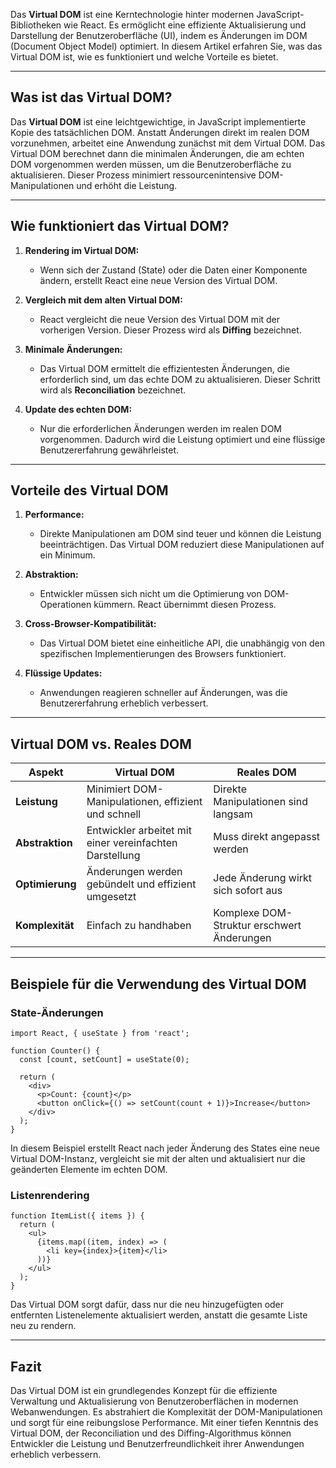 Das **Virtual DOM** ist eine Kerntechnologie hinter modernen JavaScript-Bibliotheken wie React. Es ermöglicht eine effiziente Aktualisierung und Darstellung der Benutzeroberfläche (UI), indem es Änderungen im DOM (Document Object Model) optimiert. In diesem Artikel erfahren Sie, was das Virtual DOM ist, wie es funktioniert und welche Vorteile es bietet.

---

## **Was ist das Virtual DOM?**

Das **Virtual DOM** ist eine leichtgewichtige, in JavaScript implementierte Kopie des tatsächlichen DOM. Anstatt Änderungen direkt im realen DOM vorzunehmen, arbeitet eine Anwendung zunächst mit dem Virtual DOM. Das Virtual DOM berechnet dann die minimalen Änderungen, die am echten DOM vorgenommen werden müssen, um die Benutzeroberfläche zu aktualisieren. Dieser Prozess minimiert ressourcenintensive DOM-Manipulationen und erhöht die Leistung.

---

## **Wie funktioniert das Virtual DOM?**

1. **Rendering im Virtual DOM:**
    
    - Wenn sich der Zustand (State) oder die Daten einer Komponente ändern, erstellt React eine neue Version des Virtual DOM.
        
2. **Vergleich mit dem alten Virtual DOM:**
    
    - React vergleicht die neue Version des Virtual DOM mit der vorherigen Version. Dieser Prozess wird als **Diffing** bezeichnet.
        
3. **Minimale Änderungen:**
    
    - Das Virtual DOM ermittelt die effizientesten Änderungen, die erforderlich sind, um das echte DOM zu aktualisieren. Dieser Schritt wird als **Reconciliation** bezeichnet.
        
4. **Update des echten DOM:**
    
    - Nur die erforderlichen Änderungen werden im realen DOM vorgenommen. Dadurch wird die Leistung optimiert und eine flüssige Benutzererfahrung gewährleistet.
        

---

## **Vorteile des Virtual DOM**

1. **Performance:**
    
    - Direkte Manipulationen am DOM sind teuer und können die Leistung beeinträchtigen. Das Virtual DOM reduziert diese Manipulationen auf ein Minimum.
        
2. **Abstraktion:**
    
    - Entwickler müssen sich nicht um die Optimierung von DOM-Operationen kümmern. React übernimmt diesen Prozess.
        
3. **Cross-Browser-Kompatibilität:**
    
    - Das Virtual DOM bietet eine einheitliche API, die unabhängig von den spezifischen Implementierungen des Browsers funktioniert.
        
4. **Flüssige Updates:**
    
    - Anwendungen reagieren schneller auf Änderungen, was die Benutzererfahrung erheblich verbessert.
        

---

## **Virtual DOM vs. Reales DOM**

|**Aspekt**|**Virtual DOM**|**Reales DOM**|
|---|---|---|
|**Leistung**|Minimiert DOM-Manipulationen, effizient und schnell|Direkte Manipulationen sind langsam|
|**Abstraktion**|Entwickler arbeitet mit einer vereinfachten Darstellung|Muss direkt angepasst werden|
|**Optimierung**|Änderungen werden gebündelt und effizient umgesetzt|Jede Änderung wirkt sich sofort aus|
|**Komplexität**|Einfach zu handhaben|Komplexe DOM-Struktur erschwert Änderungen|

---

## **Beispiele für die Verwendung des Virtual DOM**

### **State-Änderungen**

```
import React, { useState } from 'react';

function Counter() {
  const [count, setCount] = useState(0);

  return (
    <div>
      <p>Count: {count}</p>
      <button onClick={() => setCount(count + 1)}>Increase</button>
    </div>
  );
}
```

In diesem Beispiel erstellt React nach jeder Änderung des States eine neue Virtual DOM-Instanz, vergleicht sie mit der alten und aktualisiert nur die geänderten Elemente im echten DOM.

### **Listenrendering**

```
function ItemList({ items }) {
  return (
    <ul>
      {items.map((item, index) => (
        <li key={index}>{item}</li>
      ))}
    </ul>
  );
}
```

Das Virtual DOM sorgt dafür, dass nur die neu hinzugefügten oder entfernten Listenelemente aktualisiert werden, anstatt die gesamte Liste neu zu rendern.

---

## **Fazit**

Das Virtual DOM ist ein grundlegendes Konzept für die effiziente Verwaltung und Aktualisierung von Benutzeroberflächen in modernen Webanwendungen. Es abstrahiert die Komplexität der DOM-Manipulationen und sorgt für eine reibungslose Performance. Mit einer tiefen Kenntnis des Virtual DOM, der Reconciliation und des Diffing-Algorithmus können Entwickler die Leistung und Benutzerfreundlichkeit ihrer Anwendungen erheblich verbessern.